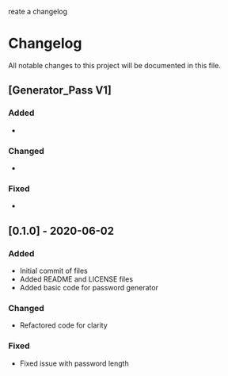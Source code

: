 reate a changelog

# Changelog

All notable changes to this project will be documented in this file.

## [Generator_Pass V1]

### Added
-


### Changed
-

### Fixed
-

## [0.1.0] - 2020-06-02

### Added

- Initial commit of files
- Added README and LICENSE files
- Added basic code for password generator

### Changed

- Refactored code for clarity

### Fixed
- Fixed issue with password length
